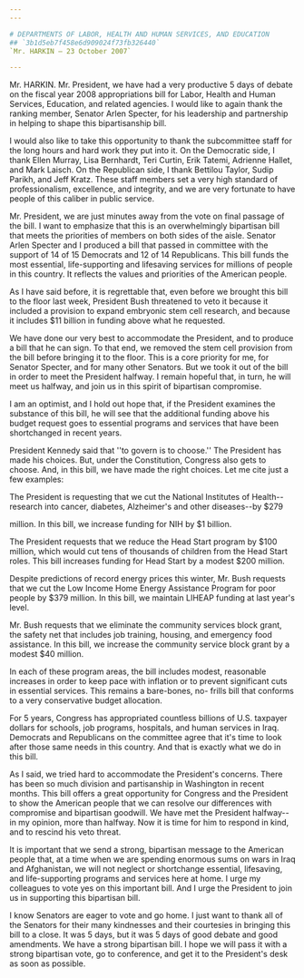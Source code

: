 ```yaml
---
---

# DEPARTMENTS OF LABOR, HEALTH AND HUMAN SERVICES, AND EDUCATION
## `3b1d5eb7f458e6d909024f73fb326440`
`Mr. HARKIN — 23 October 2007`

---
```



Mr. HARKIN. Mr. President, we have had a very productive 5 days of 
debate on the fiscal year 2008 appropriations bill for Labor, Health 
and Human Services, Education, and related agencies. I would like to 
again thank the ranking member, Senator Arlen Specter, for his 
leadership and partnership in helping to shape this bipartisanship 
bill.

I would also like to take this opportunity to thank the subcommittee 
staff for the long hours and hard work they put into it. On the 
Democratic side, I thank Ellen Murray, Lisa Bernhardt, Teri Curtin, 
Erik Tatemi, Adrienne Hallet, and Mark Laisch. On the Republican side, 
I thank Bettilou Taylor, Sudip Parikh, and Jeff Kratz. These staff 
members set a very high standard of professionalism, excellence, and 
integrity, and we are very fortunate to have people of this caliber in 
public service.

Mr. President, we are just minutes away from the vote on final 
passage of the bill. I want to emphasize that this is an overwhelmingly 
bipartisan bill that meets the priorities of members on both sides of 
the aisle. Senator Arlen Specter and I produced a bill that passed in 
committee with the support of 14 of 15 Democrats and 12 of 14 
Republicans. This bill funds the most essential, life-supporting and 
lifesaving services for millions of people in this country. It reflects 
the values and priorities of the American people.

As I have said before, it is regrettable that, even before we brought 
this bill to the floor last week, President Bush threatened to veto it 
because it included a provision to expand embryonic stem cell research, 
and because it includes $11 billion in funding above what he requested.

We have done our very best to accommodate the President, and to 
produce a bill that he can sign. To that end, we removed the stem cell 
provision from the bill before bringing it to the floor. This is a core 
priority for me, for Senator Specter, and for many other Senators. But 
we took it out of the bill in order to meet the President halfway. I 
remain hopeful that, in turn, he will meet us halfway, and join us in 
this spirit of bipartisan compromise.

I am an optimist, and I hold out hope that, if the President examines 
the substance of this bill, he will see that the additional funding 
above his budget request goes to essential programs and services that 
have been shortchanged in recent years.

President Kennedy said that ''to govern is to choose.'' The President 
has made his choices. But, under the Constitution, Congress also gets 
to choose. And, in this bill, we have made the right choices. Let me 
cite just a few examples:

The President is requesting that we cut the National Institutes of 
Health--research into cancer, diabetes, Alzheimer's and other 
diseases--by $279


million. In this bill, we increase funding for NIH by $1 billion.


The President requests that we reduce the Head Start program by $100 
million, which would cut tens of thousands of children from the Head 
Start roles. This bill increases funding for Head Start by a modest 
$200 million.

Despite predictions of record energy prices this winter, Mr. Bush 
requests that we cut the Low Income Home Energy Assistance Program for 
poor people by $379 million. In this bill, we maintain LIHEAP funding 
at last year's level.

Mr. Bush requests that we eliminate the community services block 
grant, the safety net that includes job training, housing, and 
emergency food assistance. In this bill, we increase the community 
service block grant by a modest $40 million.

In each of these program areas, the bill includes modest, reasonable 
increases in order to keep pace with inflation or to prevent 
significant cuts in essential services. This remains a bare-bones, no-
frills bill that conforms to a very conservative budget allocation.

For 5 years, Congress has appropriated countless billions of U.S. 
taxpayer dollars for schools, job programs, hospitals, and human 
services in Iraq. Democrats and Republicans on the committee agree that 
it's time to look after those same needs in this country. And that is 
exactly what we do in this bill.

As I said, we tried hard to accommodate the President's concerns. 
There has been so much division and partisanship in Washington in 
recent months. This bill offers a great opportunity for Congress and 
the President to show the American people that we can resolve our 
differences with compromise and bipartisan goodwill. We have met the 
President halfway--in my opinion, more than halfway. Now it is time for 
him to respond in kind, and to rescind his veto threat.

It is important that we send a strong, bipartisan message to the 
American people that, at a time when we are spending enormous sums on 
wars in Iraq and Afghanistan, we will not neglect or shortchange 
essential, lifesaving, and life-supporting programs and services here 
at home. I urge my colleagues to vote yes on this important bill. And I 
urge the President to join us in supporting this bipartisan bill.

I know Senators are eager to vote and go home. I just want to thank 
all of the Senators for their many kindnesses and their courtesies in 
bringing this bill to a close. It was 5 days, but it was 5 days of good 
debate and good amendments. We have a strong bipartisan bill. I hope we 
will pass it with a strong bipartisan vote, go to conference, and get 
it to the President's desk as soon as possible.